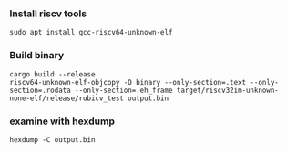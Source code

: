 ### Install riscv tools
```
sudo apt install gcc-riscv64-unknown-elf
```
### Build binary
```
cargo build --release
riscv64-unknown-elf-objcopy -O binary --only-section=.text --only-section=.rodata --only-section=.eh_frame target/riscv32im-unknown-none-elf/release/rubicv_test output.bin
```

### examine with hexdump
```
hexdump -C output.bin
```

